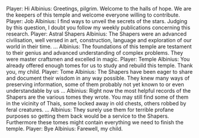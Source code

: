 Player: Hi
Albinius: Greetings, pilgrim. Welcome to the halls of hope. We are the keepers of this temple and welcome everyone willing to contribute.
Player: Job
Albinius: I find ways to unveil the secrets of the stars. Judging by this question, I doubt you follow my weekly publications concerning this research.
Player: Astral Shapers
Albinius: The Shapers were an advanced civilisation, well versed in art, construction, language and exploration of our world in their time. ...
Albinius: The foundations of this temple are testament to their genius and advanced understanding of complex problems. They were master craftsmen and excelled in magic.
Player: Temple
Albinius: You already offered enough tomes for us to study and rebuild this temple. Thank you, my child.
Player: Tome
Albinius: The Shapers have been eager to share and document their wisdom in any way possible. They knew many ways of preserving information, some of them probably not yet known to or even understandable by us ...
Albinius: Right now the most helpful records of the Shapers are the various tomes they wrote. You may still find some of them in the vicinity of Thais, some locked away in old chests, others robbed by feral creatures. ...
Albinius: They surely use them for terrible profane purposes so getting them back would be a service to the Shapers. Furthermore these tomes might contain everything we need to finish the temple.
Player: Bye
Albinius: Farewell, my child.